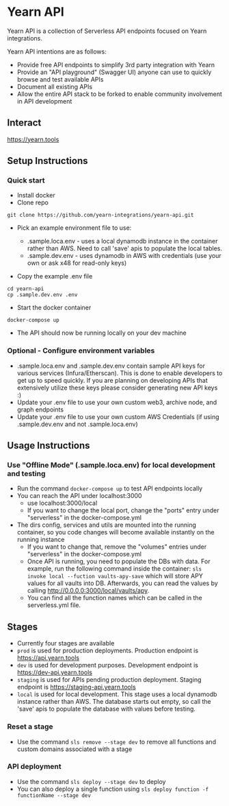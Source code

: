 # Yearn API

Yearn API is a collection of Serverless API endpoints focused on Yearn integrations.

Yearn API intentions are as follows:

- Provide free API endpoints to simplify 3rd party integration with Yearn
- Provide an "API playground" (Swagger UI) anyone can use to quickly browse and test available APIs
- Document all existing APIs
- Allow the entire API stack to be forked to enable community involvement in API development

## Interact

https://yearn.tools

## Setup Instructions

### Quick start

- Install docker
- Clone repo

```
git clone https://github.com/yearn-integrations/yearn-api.git
```

- Pick an example environment file to use:

  - .sample.loca.env - uses a local dynamodb instance in the container rather than AWS. Need to call 'save' apis to populate the local tables.
  - .sample.dev.env - uses dynamodb in AWS with credentials (use your own or ask x48 for read-only keys)

- Copy the example .env file

```
cd yearn-api
cp .sample.dev.env .env
```

- Start the docker container

```
docker-compose up
```

- The API should now be running locally on your dev machine

### Optional - Configure environment variables

- .sample.loca.env and .sample.dev.env contain sample API keys for various services (Infura/Etherscan). This is done to enable developers to get up to speed quickly. If you are planning on developing APIs that extensively utilize these keys please consider generating new API keys :)
- Update your .env file to use your own custom web3, archive node, and graph endpoints
- Update your .env file to use your own custom AWS Credentials (if using .sample.dev.env and not .sample.loca.env)

## Usage Instructions

### Use "Offline Mode" (.sample.loca.env) for local development and testing

- Run the command `docker-compose up` to test API endpoints locally
- You can reach the API under localhost:3000
  - use localhost:3000/local
  - If you want to change the local port, change the "ports" entry under "serverless" in the docker-compose.yml
- The dirs config, services and utils are mounted into the running container, so you code changes will become available instantly on the running instance
  - If you want to change that, remove the "volumes" entries under "serverless" in the docker-compose.yml
  - Once API is running, you need to populate the DBs with data. For example, run the following command inside the container: `sls invoke local --fuction vaults-apy-save` which will store APY values for all vaults into DB. Afterwards, you can read the values by calling http://0.0.0.0:3000/local/vaults/apy. 
  - You can find all the function names which can be called in the serverless.yml file.


## Stages

- Currently four stages are available
- `prod` is used for production deployments. Production endpoint is https://api.yearn.tools
- `dev` is used for development purposes. Development endpoint is https://dev-api.yearn.tools
- `staging` is used for APIs pending production deployment. Staging endpoint is https://staging-api.yearn.tools
- `local` is used for local development. This stage uses a local dynamodb instance rather than AWS. The database starts out empty, so call the 'save' apis to populate the database with values before testing.

### Reset a stage

- Use the command `sls remove --stage dev` to remove all functions and custom domains associated with a stage

### API deployment

- Use the command `sls deploy --stage dev` to deploy
- You can also deploy a single function using `sls deploy function -f functionName --stage dev`
